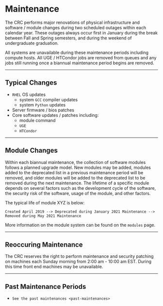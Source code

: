 # Maintenance

The CRC performs major renovations of physical infrastructure and software / module changes during two scheduled outages within each calendar year. These outages always occur first in January during the break between Fall and Spring semesters, and during the weekend of undergraduate graduation.

All systems are unavailable during these maintenance periods including compute hosts. All UGE / HTCondor jobs are removed from queues and any jobs still running once a biannual maintenance period begins are removed.

------------------------------------------------------------------------

## Typical Changes

- `RHEL` OS updates
  - system `GCC` compiler updates
  - system `Python` updates
- Server firmware / bios patches
- Core software updates / patches including:
  - module command
  - `UGE`
  - `HTCondor`

------------------------------------------------------------------------

## Module Changes

Within each biannual maintenance, the collection of software modules follows a planned upgrade model. New modules may be added, modules added to the deprecated list in a previous maintenance period will be removed, and older modules will be added to the deprecated list to be removed during the next maintenance. The lifetime of a specific module depends on several factors such as the development cycle of the software, the security risk of the software, usage of the module, and other factors.

The typical life of module XYZ is below:

    Created April 2019 --> Deprecated during January 2021 Maintenance --> Removed during May 2021 Maintenance

More information on the module system can be found on the `modules` page.

------------------------------------------------------------------------

## Reoccuring Maintenance

The CRC reserves the right to perform maintenance and security patching on machines each Sunday morning from 2:00 am - 10:00 am EST. During this time front end machines may be unavailable.

------------------------------------------------------------------------

## Past Maintenance Periods

- `See the past maintenances <past-maintenances>`
